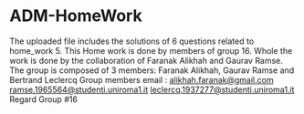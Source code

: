 # ADM-HomeWork
The uploaded file includes the solutions of 6 questions related to home_work 5.
This Home work is done by members of group 16.
Whole the work is done by the  collaboration of Faranak Alikhah and Gaurav Ramse.
The group is composed of 3 members: Faranak Alikhah, Gaurav Ramse and Bertrand Leclercq
Group members email :
    alikhah.faranak@gmail.com
    ramse.1965564@studenti.uniroma1.it
    leclercq.1937277@studenti.uniroma1.it
Regard 
Group #16
